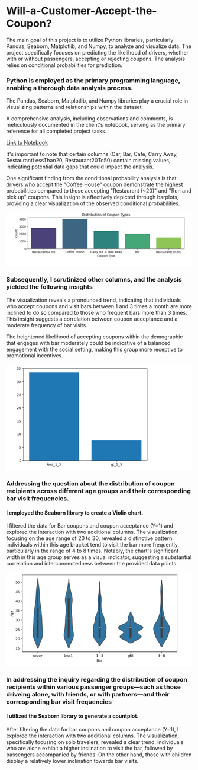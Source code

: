 # Will-a-Customer-Accept-the-Coupon?

The main goal of this project is to utilize Python libraries, particularly Pandas, Seaborn, Matplotlib, and Numpy, to analyze and visualize data. The project specifically focuses on predicting the likelihood of drivers, whether with or without passengers, accepting or rejecting coupons. The analysis relies on conditional probabilities for prediction.

### Python is employed as the primary programming language, enabling a thorough data analysis process.
The Pandas, Seaborn, Matplotlib, and Numpy libraries play a crucial role in visualizing patterns and relationships within the dataset.

A comprehensive analysis, including observations and comments, is meticulously documented in the client's notebook, serving as the primary reference for all completed project tasks.

[Link to Notebook](https://github.com/Soha1950/ds_as5/blob/main/prompt.ipynb)

It's important to note that certain columns (Car, Bar, Cafe, Carry Away, RestaurantLessThan20, Restaurant20To50) contain missing values, indicating potential data gaps that could impact the analysis.

One significant finding from the conditional probability analysis is that drivers who accept the "Coffee House" coupon demonstrate the highest probabilities compared to those accepting "Restaurant (<20)" and "Run and pick up" coupons. This insight is effectively depicted through barplots, providing a clear visualization of the observed conditional probabilities.

![Image of chart 1](https://github.com/Soha1950/ds_as5/blob/main/screenshot/coupon1.png)

### Subsequently, I scrutinized other columns, and the analysis yielded the following insights
The visualization reveals a pronounced trend, indicating that individuals who accept coupons and visit bars between 1 and 3 times a month are more inclined to do so compared to those who frequent bars more than 3 times. This insight suggests a correlation between coupon acceptance and a moderate frequency of bar visits.

The heightened likelihood of accepting coupons within the demographic that engages with bar moderately could be indicative of a balanced engagement with the social setting, making this group more receptive to promotional incentives.

![Image of chart 2](https://github.com/Soha1950/ds_as5/blob/main/screenshot/image2.png)

### Addressing the question about the distribution of coupon recipients across different age groups and their corresponding bar visit frequencies.
#### I employed the Seaborn library to create a Violin chart.
I filtered the data for Bar coupons and coupon acceptance (Y=1) and explored the interaction with two additional columns. The visualization, focusing on the age range of 20 to 30, revealed a distinctive pattern: individuals within this age bracket tend to visit the bar more frequently, particularly in the range of 4 to 8 times. Notably, the chart's significant width in this age group serves as a visual indicator, suggesting a substantial correlation and interconnectedness between the provided data points.

![Image of chart 3](https://github.com/Soha1950/ds_as5/blob/main/screenshot/image3.png)

### In addressing the inquiry regarding the distribution of coupon recipients within various passenger groups—such as those driveing alone, with friends, or with partners—and their corresponding bar visit frequencies
#### I utilized the Seaborn library to generate a countplot.
After filtering the data for bar coupons and coupon acceptance (Y=1), I explored the interaction with two additional columns. The visualization, specifically focusing on solo travelers, revealed a clear trend: individuals who are alone exhibit a higher inclination to visit the bar, followed by passengers accompanied by friends. On the other hand, those with children display a relatively lower inclination towards bar visits.


